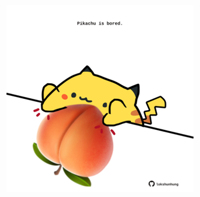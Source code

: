 <!-- built at 31/07/2025, 02:39:11 UTC -->
<p align="center">
  <img width="500" height="500" src="./ReadmeImage.svg">
</p>
